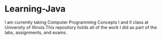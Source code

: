 # Learning-Java

I am currently taking Computer Programming Concepts I  and II class at University of Illinois.This repository holds all of the work I did as part of the labs, assignments, and exams.

